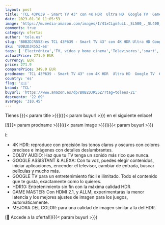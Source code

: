 ```yaml
---
layout: post
title: 'TCL 43P639 - Smart TV 43" con 4K HDR  Ultra HD  Google TV  Game Master  Dolby Audio  Google Assistant Incorporado & Compatible con Alexa'
date: 2023-01-10 11:05:53
image: 'https://m.media-amazon.com/images/I/41xCLgmfuiL._SL500_._SL400_.jpg'
comments: true
category: ofertas
author: 'tole.es'
slug: 'B0B2DJR55Z-es TCL 43P639 - Smart TV 43" con 4K HDR Ultra HD Google TV...'
sku: 'B0B2DJR55Z-es'
tags: [ 'Electrónica','TV, vídeo y home cinema','Televisores','smart','tcl','tv','🇪🇸', ]
actualPrice: 271.9 EUR
currency: EUR
price: 271.9
comparePrice: 349.0 EUR
prodname: 'TCL 43P639 - Smart TV 43" con 4K HDR  Ultra HD  Google TV  Game Master  Dolby Audio  Google Assistant Incorporado & Compatible con Alexa'
country: 'es'
flag: '🇪🇸'
brand: 'TCL'
buyurl: 'https://www.amazon.es/dp/B0B2DJR55Z/?tag=tolees-21'
descuento: '22.09'
average: '310.45'
---
```


Tienes [{{< param title >}}]({{< param buyurl >}}) en el siguiente enlace!

[![{{< param prodname >}}]({{< param image >}})]({{< param buyurl >}})

ℹ️:

- 4K HDR: reproduce con precisión los tonos claros y oscuros con colores precisos e imágenes con detalles deslumbrantes.
- DOLBY AUDIO: Haz que tu TV tenga un sonido más rico que nunca.
- GOOGLE ASSISTANT & ALEXA: Con tu voz, puedes elegir contenidos, iniciar aplicaciones, encender el televisor, cambiar de entrada, buscar películas y mucho más.
- GOOGLE TV para un entretenimiento fácil e ilimitado. Todo el contenido que te gusta, exactamente como lo quieres.
- HDR10: Entretenimiento sin fin con la máxima calidad HDR.
- GAME MASTER: Con HDMI 2.1, y ALLM, experimentarás la menor latencia y los mejores ajustes de imagen para los juegos, automáticamente.
- MEJORA DEL COLOR: para una calidad de imagen similar a la del HDR.

[🛒 Accede a la oferta!!]({{< param buyurl >}})
